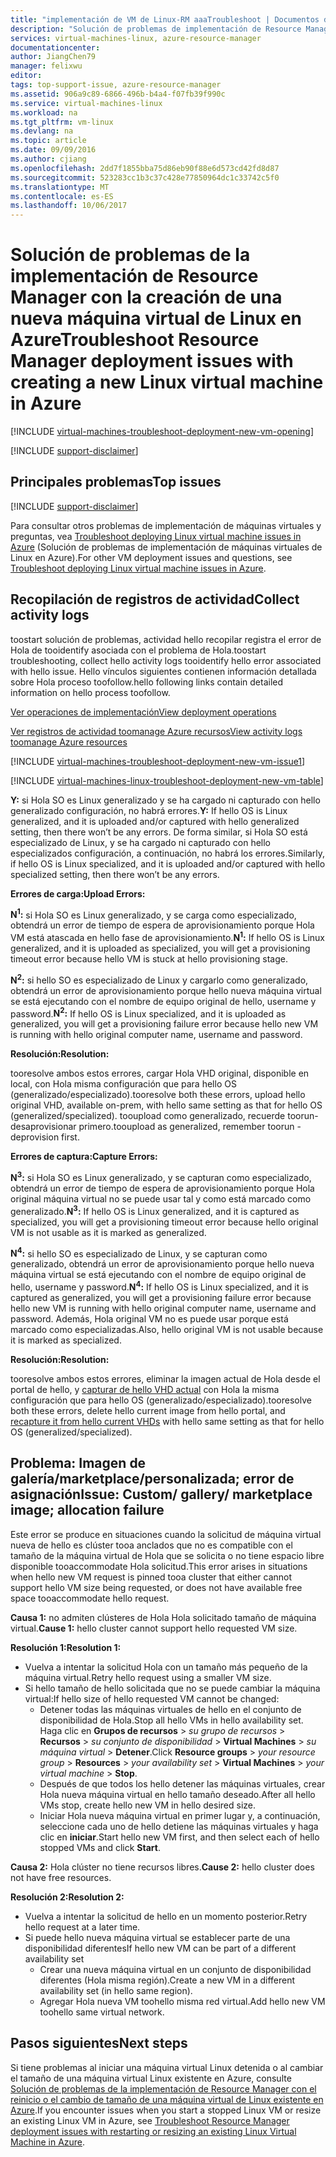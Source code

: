 ```yaml
---
title: "implementación de VM de Linux-RM aaaTroubleshoot | Documentos de Microsoft"
description: "Solución de problemas de implementación de Resource Manager cuando crea una nueva máquina virtual de Linux en Azure"
services: virtual-machines-linux, azure-resource-manager
documentationcenter: 
author: JiangChen79
manager: felixwu
editor: 
tags: top-support-issue, azure-resource-manager
ms.assetid: 906a9c89-6866-496b-b4a4-f07fb39f990c
ms.service: virtual-machines-linux
ms.workload: na
ms.tgt_pltfrm: vm-linux
ms.devlang: na
ms.topic: article
ms.date: 09/09/2016
ms.author: cjiang
ms.openlocfilehash: 2dd7f1855bba75d86eb90f88e6d573cd42fd8d87
ms.sourcegitcommit: 523283cc1b3c37c428e77850964dc1c33742c5f0
ms.translationtype: MT
ms.contentlocale: es-ES
ms.lasthandoff: 10/06/2017
---
```

# <a name="troubleshoot-resource-manager-deployment-issues-with-creating-a-new-linux-virtual-machine-in-azure"></a><span data-ttu-id="24419-103">Solución de problemas de la implementación de Resource Manager con la creación de una nueva máquina virtual de Linux en Azure</span><span class="sxs-lookup"><span data-stu-id="24419-103">Troubleshoot Resource Manager deployment issues with creating a new Linux virtual machine in Azure</span></span>
[!INCLUDE [virtual-machines-troubleshoot-deployment-new-vm-opening](../../../includes/virtual-machines-troubleshoot-deployment-new-vm-opening-include.md)]

[!INCLUDE [support-disclaimer](../../../includes/support-disclaimer.md)]

## <a name="top-issues"></a><span data-ttu-id="24419-104">Principales problemas</span><span class="sxs-lookup"><span data-stu-id="24419-104">Top issues</span></span>
[!INCLUDE [support-disclaimer](../../../includes/virtual-machines-linux-troubleshoot-deploy-vm-top.md)]

<span data-ttu-id="24419-105">Para consultar otros problemas de implementación de máquinas virtuales y preguntas, vea [Troubleshoot deploying Linux virtual machine issues in Azure](troubleshoot-deploy-vm.md) (Solución de problemas de implementación de máquinas virtuales de Linux en Azure).</span><span class="sxs-lookup"><span data-stu-id="24419-105">For other VM deployment issues and questions, see [Troubleshoot deploying Linux virtual machine issues in Azure](troubleshoot-deploy-vm.md).</span></span>
## <a name="collect-activity-logs"></a><span data-ttu-id="24419-106">Recopilación de registros de actividad</span><span class="sxs-lookup"><span data-stu-id="24419-106">Collect activity logs</span></span>
<span data-ttu-id="24419-107">toostart solución de problemas, actividad hello recopilar registra el error de Hola de tooidentify asociada con el problema de Hola.</span><span class="sxs-lookup"><span data-stu-id="24419-107">toostart troubleshooting, collect hello activity logs tooidentify hello error associated with hello issue.</span></span> <span data-ttu-id="24419-108">Hello vínculos siguientes contienen información detallada sobre Hola proceso toofollow.</span><span class="sxs-lookup"><span data-stu-id="24419-108">hello following links contain detailed information on hello process toofollow.</span></span>

[<span data-ttu-id="24419-109">Ver operaciones de implementación</span><span class="sxs-lookup"><span data-stu-id="24419-109">View deployment operations</span></span>](../../azure-resource-manager/resource-manager-deployment-operations.md)

[<span data-ttu-id="24419-110">Ver registros de actividad toomanage Azure recursos</span><span class="sxs-lookup"><span data-stu-id="24419-110">View activity logs toomanage Azure resources</span></span>](../../resource-group-audit.md)

[!INCLUDE [virtual-machines-troubleshoot-deployment-new-vm-issue1](../../../includes/virtual-machines-troubleshoot-deployment-new-vm-issue1-include.md)]

[!INCLUDE [virtual-machines-linux-troubleshoot-deployment-new-vm-table](../../../includes/virtual-machines-linux-troubleshoot-deployment-new-vm-table.md)]

<span data-ttu-id="24419-111">**Y:** si Hola SO es Linux generalizado y se ha cargado ni capturado con hello generalizado configuración, no habrá errores.</span><span class="sxs-lookup"><span data-stu-id="24419-111">**Y:** If hello OS is Linux generalized, and it is uploaded and/or captured with hello generalized setting, then there won’t be any errors.</span></span> <span data-ttu-id="24419-112">De forma similar, si Hola SO está especializado de Linux, y se ha cargado ni capturado con hello especializados configuración, a continuación, no habrá los errores.</span><span class="sxs-lookup"><span data-stu-id="24419-112">Similarly, if hello OS is Linux specialized, and it is uploaded and/or captured with hello specialized setting, then there won’t be any errors.</span></span>

<span data-ttu-id="24419-113">**Errores de carga:**</span><span class="sxs-lookup"><span data-stu-id="24419-113">**Upload Errors:**</span></span>

<span data-ttu-id="24419-114">**N<sup>1</sup>:** si Hola SO es Linux generalizado, y se carga como especializado, obtendrá un error de tiempo de espera de aprovisionamiento porque Hola VM está atascada en hello fase de aprovisionamiento.</span><span class="sxs-lookup"><span data-stu-id="24419-114">**N<sup>1</sup>:** If hello OS is Linux generalized, and it is uploaded as specialized, you will get a provisioning timeout error because hello VM is stuck at hello provisioning stage.</span></span>

<span data-ttu-id="24419-115">**N<sup>2</sup>:** si hello SO es especializado de Linux y cargarlo como generalizado, obtendrá un error de aprovisionamiento porque hello nueva máquina virtual se está ejecutando con el nombre de equipo original de hello, username y password.</span><span class="sxs-lookup"><span data-stu-id="24419-115">**N<sup>2</sup>:** If hello OS is Linux specialized, and it is uploaded as generalized, you will get a provisioning failure error because hello new VM is running with hello original computer name, username and password.</span></span>

<span data-ttu-id="24419-116">**Resolución:**</span><span class="sxs-lookup"><span data-stu-id="24419-116">**Resolution:**</span></span>

<span data-ttu-id="24419-117">tooresolve ambos estos errores, cargar Hola VHD original, disponible en local, con Hola misma configuración que para hello OS (generalizado/especializado).</span><span class="sxs-lookup"><span data-stu-id="24419-117">tooresolve both these errors, upload hello original VHD, available on-prem, with hello same setting as that for hello OS (generalized/specialized).</span></span> <span data-ttu-id="24419-118">tooupload como generalizado, recuerde toorun-desaprovisionar primero.</span><span class="sxs-lookup"><span data-stu-id="24419-118">tooupload as generalized, remember toorun -deprovision first.</span></span>

<span data-ttu-id="24419-119">**Errores de captura:**</span><span class="sxs-lookup"><span data-stu-id="24419-119">**Capture Errors:**</span></span>

<span data-ttu-id="24419-120">**N<sup>3</sup>:** si Hola SO es Linux generalizado, y se capturan como especializado, obtendrá un error de tiempo de espera de aprovisionamiento porque Hola original máquina virtual no se puede usar tal y como está marcado como generalizado.</span><span class="sxs-lookup"><span data-stu-id="24419-120">**N<sup>3</sup>:** If hello OS is Linux generalized, and it is captured as specialized, you will get a provisioning timeout error because hello original VM is not usable as it is marked as generalized.</span></span>

<span data-ttu-id="24419-121">**N<sup>4</sup>:** si hello SO es especializado de Linux, y se capturan como generalizado, obtendrá un error de aprovisionamiento porque hello nueva máquina virtual se está ejecutando con el nombre de equipo original de hello, username y password.</span><span class="sxs-lookup"><span data-stu-id="24419-121">**N<sup>4</sup>:** If hello OS is Linux specialized, and it is captured as generalized, you will get a provisioning failure error because hello new VM is running with hello original computer name, username and password.</span></span> <span data-ttu-id="24419-122">Además, Hola original VM no es puede usar porque está marcado como especializadas.</span><span class="sxs-lookup"><span data-stu-id="24419-122">Also, hello original VM is not usable because it is marked as specialized.</span></span>

<span data-ttu-id="24419-123">**Resolución:**</span><span class="sxs-lookup"><span data-stu-id="24419-123">**Resolution:**</span></span>

<span data-ttu-id="24419-124">tooresolve ambos estos errores, eliminar la imagen actual de Hola desde el portal de hello, y [capturar de hello VHD actual](capture-image.md?toc=%2fazure%2fvirtual-machines%2flinux%2ftoc.json) con Hola la misma configuración que para hello OS (generalizado/especializado).</span><span class="sxs-lookup"><span data-stu-id="24419-124">tooresolve both these errors, delete hello current image from hello portal, and [recapture it from hello current VHDs](capture-image.md?toc=%2fazure%2fvirtual-machines%2flinux%2ftoc.json) with hello same setting as that for hello OS (generalized/specialized).</span></span>

## <a name="issue-custom-gallery-marketplace-image-allocation-failure"></a><span data-ttu-id="24419-125">Problema: Imagen de galería/marketplace/personalizada; error de asignación</span><span class="sxs-lookup"><span data-stu-id="24419-125">Issue: Custom/ gallery/ marketplace image; allocation failure</span></span>
<span data-ttu-id="24419-126">Este error se produce en situaciones cuando la solicitud de máquina virtual nueva de hello es clúster tooa anclados que no es compatible con el tamaño de la máquina virtual de Hola que se solicita o no tiene espacio libre disponible tooaccommodate Hola solicitud.</span><span class="sxs-lookup"><span data-stu-id="24419-126">This error arises in situations when hello new VM request is pinned tooa cluster that either cannot support hello VM size being requested, or does not have available free space tooaccommodate hello request.</span></span>

<span data-ttu-id="24419-127">**Causa 1:** no admiten clústeres de Hola Hola solicitado tamaño de máquina virtual.</span><span class="sxs-lookup"><span data-stu-id="24419-127">**Cause 1:** hello cluster cannot support hello requested VM size.</span></span>

<span data-ttu-id="24419-128">**Resolución 1:**</span><span class="sxs-lookup"><span data-stu-id="24419-128">**Resolution 1:**</span></span>

* <span data-ttu-id="24419-129">Vuelva a intentar la solicitud Hola con un tamaño más pequeño de la máquina virtual.</span><span class="sxs-lookup"><span data-stu-id="24419-129">Retry hello request using a smaller VM size.</span></span>
* <span data-ttu-id="24419-130">Si hello tamaño de hello solicitada que no se puede cambiar la máquina virtual:</span><span class="sxs-lookup"><span data-stu-id="24419-130">If hello size of hello requested VM cannot be changed:</span></span>
  * <span data-ttu-id="24419-131">Detener todas las máquinas virtuales de hello en el conjunto de disponibilidad de Hola.</span><span class="sxs-lookup"><span data-stu-id="24419-131">Stop all hello VMs in hello availability set.</span></span>
    <span data-ttu-id="24419-132">Haga clic en **Grupos de recursos** > *su grupo de recursos* > **Recursos** > *su conjunto de disponibilidad* > **Virtual Machines** > *su máquina virtual* > **Detener**.</span><span class="sxs-lookup"><span data-stu-id="24419-132">Click **Resource groups** > *your resource group* > **Resources** > *your availability set* > **Virtual Machines** > *your virtual machine* > **Stop**.</span></span>
  * <span data-ttu-id="24419-133">Después de que todos los hello detener las máquinas virtuales, crear Hola nueva máquina virtual en hello tamaño deseado.</span><span class="sxs-lookup"><span data-stu-id="24419-133">After all hello VMs stop, create hello new VM in hello desired size.</span></span>
  * <span data-ttu-id="24419-134">Iniciar Hola nueva máquina virtual en primer lugar y, a continuación, seleccione cada uno de hello detiene las máquinas virtuales y haga clic en **iniciar**.</span><span class="sxs-lookup"><span data-stu-id="24419-134">Start hello new VM first, and then select each of hello stopped VMs and click **Start**.</span></span>

<span data-ttu-id="24419-135">**Causa 2:** Hola clúster no tiene recursos libres.</span><span class="sxs-lookup"><span data-stu-id="24419-135">**Cause 2:** hello cluster does not have free resources.</span></span>

<span data-ttu-id="24419-136">**Resolución 2:**</span><span class="sxs-lookup"><span data-stu-id="24419-136">**Resolution 2:**</span></span>

* <span data-ttu-id="24419-137">Vuelva a intentar la solicitud de hello en un momento posterior.</span><span class="sxs-lookup"><span data-stu-id="24419-137">Retry hello request at a later time.</span></span>
* <span data-ttu-id="24419-138">Si puede hello nueva máquina virtual se establecer parte de una disponibilidad diferentes</span><span class="sxs-lookup"><span data-stu-id="24419-138">If hello new VM can be part of a different availability set</span></span>
  * <span data-ttu-id="24419-139">Crear una nueva máquina virtual en un conjunto de disponibilidad diferentes (Hola misma región).</span><span class="sxs-lookup"><span data-stu-id="24419-139">Create a new VM in a different availability set (in hello same region).</span></span>
  * <span data-ttu-id="24419-140">Agregar Hola nueva VM toohello misma red virtual.</span><span class="sxs-lookup"><span data-stu-id="24419-140">Add hello new VM toohello same virtual network.</span></span>

## <a name="next-steps"></a><span data-ttu-id="24419-141">Pasos siguientes</span><span class="sxs-lookup"><span data-stu-id="24419-141">Next steps</span></span>
<span data-ttu-id="24419-142">Si tiene problemas al iniciar una máquina virtual Linux detenida o al cambiar el tamaño de una máquina virtual Linux existente en Azure, consulte [Solución de problemas de la implementación de Resource Manager con el reinicio o el cambio de tamaño de una máquina virtual de Linux existente en Azure](restart-resize-error-troubleshooting.md?toc=%2fazure%2fvirtual-machines%2flinux%2ftoc.json).</span><span class="sxs-lookup"><span data-stu-id="24419-142">If you encounter issues when you start a stopped Linux VM or resize an existing Linux VM in Azure, see [Troubleshoot Resource Manager deployment issues with restarting or resizing an existing Linux Virtual Machine in Azure](restart-resize-error-troubleshooting.md?toc=%2fazure%2fvirtual-machines%2flinux%2ftoc.json).</span></span>

